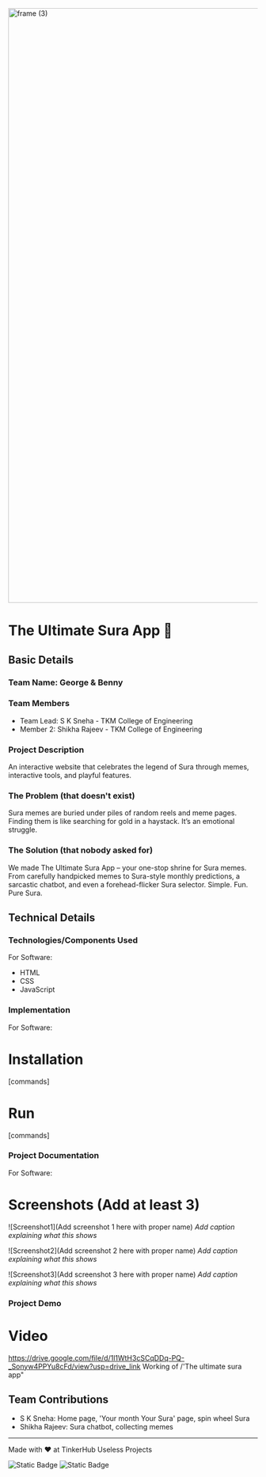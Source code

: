 <img width="3188" height="1202" alt="frame (3)" src="https://github.com/user-attachments/assets/517ad8e9-ad22-457d-9538-a9e62d137cd7" />


# The Ultimate Sura App 🎯


## Basic Details
### Team Name: George & Benny


### Team Members
- Team Lead: S K Sneha - TKM College of Engineering
- Member 2: Shikha Rajeev - TKM College of Engineering

### Project Description
An interactive website that celebrates the legend of Sura through memes, interactive tools, and playful features.

### The Problem (that doesn't exist)
Sura memes are buried under piles of random reels and meme pages. Finding them is like searching for gold in a haystack. It’s an emotional struggle.

### The Solution (that nobody asked for)
We made The Ultimate Sura App – your one-stop shrine for Sura memes. From carefully handpicked memes to Sura-style monthly predictions, a sarcastic chatbot, and even a forehead-flicker Sura selector.
Simple. Fun. Pure Sura.

## Technical Details
### Technologies/Components Used
For Software:
- HTML
- CSS
- JavaScript

### Implementation
For Software:
# Installation
[commands]

# Run
[commands]

### Project Documentation
For Software:

# Screenshots (Add at least 3)
![Screenshot1](Add screenshot 1 here with proper name)
*Add caption explaining what this shows*

![Screenshot2](Add screenshot 2 here with proper name)
*Add caption explaining what this shows*

![Screenshot3](Add screenshot 3 here with proper name)
*Add caption explaining what this shows*



### Project Demo
# Video
https://drive.google.com/file/d/1l1WtH3cSCqDDq-PQ-_Sonyw4PPYu8cFd/view?usp=drive_link
Working of /'The ultimate sura app"



## Team Contributions
- S K Sneha: Home page, 'Your month Your Sura' page, spin wheel Sura
- Shikha Rajeev: Sura chatbot, collecting memes


---
Made with ❤️ at TinkerHub Useless Projects 

![Static Badge](https://img.shields.io/badge/TinkerHub-24?color=%23000000&link=https%3A%2F%2Fwww.tinkerhub.org%2F)
![Static Badge](https://img.shields.io/badge/UselessProjects--25-25?link=https%3A%2F%2Fwww.tinkerhub.org%2Fevents%2FQ2Q1TQKX6Q%2FUseless%2520Projects)



